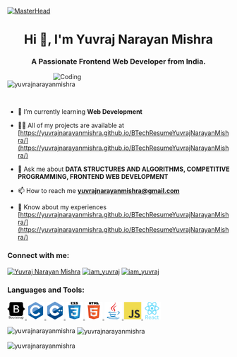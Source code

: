 [![MasterHead](https://globaleducation.s3.ap-south-1.amazonaws.com/globaledu/gif/front-end-development.gif)](https://yuvrajnarayanmishra.io)
<h1 align="center">Hi 👋, I'm Yuvraj Narayan Mishra</h1>
<h3 align="center">A Passionate Frontend Web Developer from India.</h3>
<img align="right" alt="Coding" width="400" src="https://miro.medium.com/max/828/0*7Q3yvSIv_t0ioJ-Z.gif">
<p align="left"> <img src="https://komarev.com/ghpvc/?username=yuvrajnarayanmishra&label=Profile%20views&color=0e75b6&style=flat" alt="yuvrajnarayanmishra" /> </p>

<p align="left"> <a href="https://twitter.com/" target="blank"><img src="https://img.shields.io/twitter/follow/?logo=twitter&style=for-the-badge" alt="" /></a> </p>

- 🌱 I’m currently learning **Web Development**

- 👨‍💻 All of my projects are available at [https://yuvrajnarayanmishra.github.io/BTechResumeYuvrajNarayanMishra/](https://yuvrajnarayanmishra.github.io/BTechResumeYuvrajNarayanMishra/)

- 💬 Ask me about **DATA STRUCTURES AND ALGORITHMS, COMPETITIVE PROGRAMMING, FRONTEND WEB DEVELOPMENT**

- 📫 How to reach me **yuvrajnarayanmishra@gmail.com**

- 📄 Know about my experiences [https://yuvrajnarayanmishra.github.io/BTechResumeYuvrajNarayanMishra/](https://yuvrajnarayanmishra.github.io/BTechResumeYuvrajNarayanMishra/)

<h3 align="left">Connect with me:</h3>
<p align="left">
<a href="https://linkedin.com/in/yuvrajnarayanmishra" target="blank"><img align="center" src="https://raw.githubusercontent.com/rahuldkjain/github-profile-readme-generator/master/src/images/icons/Social/linked-in-alt.svg" alt="Yuvraj Narayan Mishra" height="30" width="40" /></a>
<a href="https://www.leetcode.com/iam_yuvraj" target="blank"><img align="center" src="https://raw.githubusercontent.com/rahuldkjain/github-profile-readme-generator/master/src/images/icons/Social/leet-code.svg" alt="iam_yuvraj" height="30" width="40" /></a>
<a href="https://auth.geeksforgeeks.org/user/iam_yuvraj" target="blank"><img align="center" src="https://raw.githubusercontent.com/rahuldkjain/github-profile-readme-generator/master/src/images/icons/Social/geeks-for-geeks.svg" alt="iam_yuvraj" height="30" width="40" /></a>
</p>

<h3 align="left">Languages and Tools:</h3>
<p align="left"> <a href="https://getbootstrap.com" target="_blank" rel="noreferrer"> <img src="https://raw.githubusercontent.com/devicons/devicon/master/icons/bootstrap/bootstrap-plain-wordmark.svg" alt="bootstrap" width="40" height="40"/> </a> <a href="https://www.cprogramming.com/" target="_blank" rel="noreferrer"> <img src="https://raw.githubusercontent.com/devicons/devicon/master/icons/c/c-original.svg" alt="c" width="40" height="40"/> </a> <a href="https://www.w3schools.com/cpp/" target="_blank" rel="noreferrer"> <img src="https://raw.githubusercontent.com/devicons/devicon/master/icons/cplusplus/cplusplus-original.svg" alt="cplusplus" width="40" height="40"/> </a> <a href="https://www.w3schools.com/css/" target="_blank" rel="noreferrer"> <img src="https://raw.githubusercontent.com/devicons/devicon/master/icons/css3/css3-original-wordmark.svg" alt="css3" width="40" height="40"/> </a> <a href="https://www.w3.org/html/" target="_blank" rel="noreferrer"> <img src="https://raw.githubusercontent.com/devicons/devicon/master/icons/html5/html5-original-wordmark.svg" alt="html5" width="40" height="40"/> </a> <a href="https://www.java.com" target="_blank" rel="noreferrer"> <img src="https://raw.githubusercontent.com/devicons/devicon/master/icons/java/java-original.svg" alt="java" width="40" height="40"/> </a> <a href="https://developer.mozilla.org/en-US/docs/Web/JavaScript" target="_blank" rel="noreferrer"> <img src="https://raw.githubusercontent.com/devicons/devicon/master/icons/javascript/javascript-original.svg" alt="javascript" width="40" height="40"/> </a><a href="https://reactjs.org/" target="_blank" rel="noreferrer"> <img src="https://raw.githubusercontent.com/devicons/devicon/master/icons/react/react-original-wordmark.svg" alt="react" width="40" height="40"/> </a> </p>

<p><img align="left" src="https://github-readme-stats.vercel.app/api/top-langs?username=yuvrajnarayanmishra&show_icons=true&locale=en&layout=compact" alt="yuvrajnarayanmishra" /></p>

<p>&nbsp;<img align="center" src="https://github-readme-stats.vercel.app/api?username=yuvrajnarayanmishra&show_icons=true&locale=en" alt="yuvrajnarayanmishra" /></p>

<p><img align="center" src="https://github-readme-streak-stats.herokuapp.com/?user=yuvrajnarayanmishra&" alt="yuvrajnarayanmishra" /></p>
